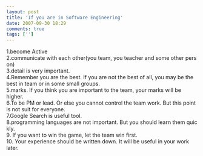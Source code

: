 ```yaml
---
layout: post
title: 'If you are in Software Engineering'
date: 2007-09-30 18:29
comments: true
tags: ['']
---
```


1.become Active  
2.communicate with each other(you team, you teacher and some other person)  
3.detail is very important.  
4.Remember you are the best. If you are not the best of all, you may be the
best in team or in some small groups.  
5.marks. If you think you are important to the team, your marks will be
higher.  
6.To be PM or lead. Or else you cannot control the team work. But this point
is not suit for everyone.  
7.Google Search is useful tool.  
8.programming languages are not important. But you should learn them quickly.  
9. If you want to win the game, let the team win first.  
10. Your experience should be written down. It will be useful in your work
later.

